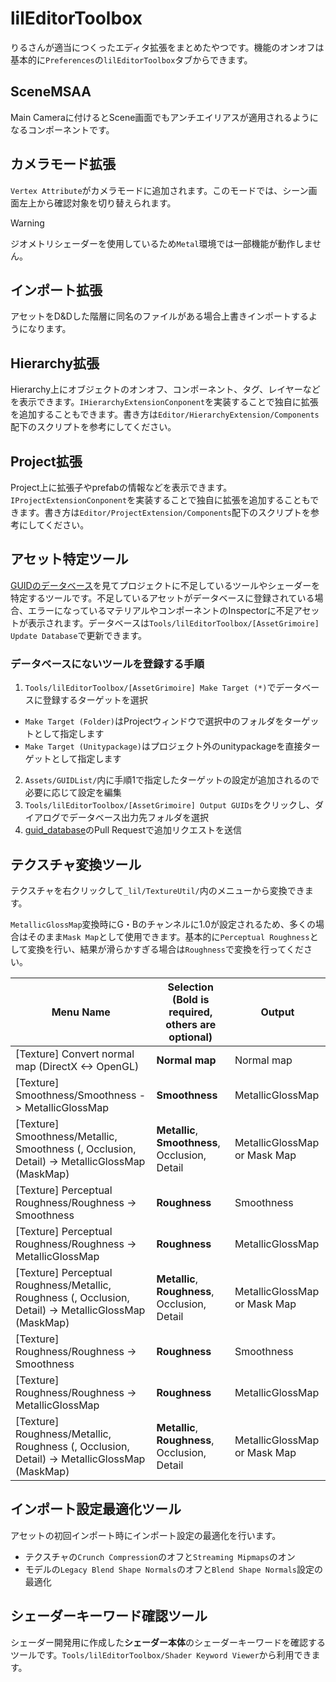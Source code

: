 lilEditorToolbox
====

りるさんが適当につくったエディタ拡張をまとめたやつです。機能のオンオフは基本的に`Preferences`の`lilEditorToolbox`タブからできます。

## SceneMSAA

Main Cameraに付けるとScene画面でもアンチエイリアスが適用されるようになるコンポーネントです。

## カメラモード拡張

`Vertex Attribute`がカメラモードに追加されます。このモードでは、シーン画面左上から確認対象を切り替えられます。

> [!WARNING]
> ジオメトリシェーダーを使用しているため`Metal`環境では一部機能が動作しません。

## インポート拡張

アセットをD&Dした階層に同名のファイルがある場合上書きインポートするようになります。

## Hierarchy拡張

Hierarchy上にオブジェクトのオンオフ、コンポーネント、タグ、レイヤーなどを表示できます。`IHierarchyExtensionConponent`を実装することで独自に拡張を追加することもできます。書き方は`Editor/HierarchyExtension/Components`配下のスクリプトを参考にしてください。

## Project拡張

Project上に拡張子やprefabの情報などを表示できます。`IProjectExtensionConponent`を実装することで独自に拡張を追加することもできます。書き方は`Editor/ProjectExtension/Components`配下のスクリプトを参考にしてください。

## アセット特定ツール

[GUIDのデータベース](https://github.com/lilxyzw/guid_database)を見てプロジェクトに不足しているツールやシェーダーを特定するツールです。不足しているアセットがデータベースに登録されている場合、エラーになっているマテリアルやコンポーネントのInspectorに不足アセットが表示されます。データベースは`Tools/lilEditorToolbox/[AssetGrimoire] Update Database`で更新できます。

### データベースにないツールを登録する手順

1. `Tools/lilEditorToolbox/[AssetGrimoire] Make Target (*)`でデータベースに登録するターゲットを選択
  - `Make Target (Folder)`はProjectウィンドウで選択中のフォルダをターゲットとして指定します
  - `Make Target (Unitypackage)`はプロジェクト外のunitypackageを直接ターゲットとして指定します
2. `Assets/GUIDList/`内に手順1で指定したターゲットの設定が追加されるので必要に応じて設定を編集
3. `Tools/lilEditorToolbox/[AssetGrimoire] Output GUIDs`をクリックし、ダイアログでデータベース出力先フォルダを選択
4. [guid_database](https://github.com/lilxyzw/guid_database)のPull Requestで追加リクエストを送信

## テクスチャ変換ツール

テクスチャを右クリックして`_lil/TextureUtil/`内のメニューから変換できます。

`MetallicGlossMap`変換時にG・Bのチャンネルに1.0が設定されるため、多くの場合はそのまま`Mask Map`として使用できます。基本的に`Perceptual Roughness`として変換を行い、結果が滑らかすぎる場合は`Roughness`で変換を行ってください。

|Menu Name|Selection (Bold is required, others are optional)|Output|
|-|-|-|
|[Texture] Convert normal map (DirectX <-> OpenGL)|**Normal map**|Normal map|
|[Texture] Smoothness/Smoothness -> MetallicGlossMap|**Smoothness**|MetallicGlossMap|
|[Texture] Smoothness/Metallic, Smoothness (, Occlusion, Detail) -> MetallicGlossMap (MaskMap)|**Metallic**, **Smoothness**, Occlusion, Detail|MetallicGlossMap or Mask Map|
|[Texture] Perceptual Roughness/Roughness -> Smoothness|**Roughness**|Smoothness|
|[Texture] Perceptual Roughness/Roughness -> MetallicGlossMap|**Roughness**|MetallicGlossMap|
|[Texture] Perceptual Roughness/Metallic, Roughness (, Occlusion, Detail) -> MetallicGlossMap (MaskMap)|**Metallic**, **Roughness**, Occlusion, Detail|MetallicGlossMap or Mask Map|
|[Texture] Roughness/Roughness -> Smoothness|**Roughness**|Smoothness|
|[Texture] Roughness/Roughness -> MetallicGlossMap|**Roughness**|MetallicGlossMap|
|[Texture] Roughness/Metallic, Roughness (, Occlusion, Detail) -> MetallicGlossMap (MaskMap)|**Metallic**, **Roughness**, Occlusion, Detail|MetallicGlossMap or Mask Map|

## インポート設定最適化ツール

アセットの初回インポート時にインポート設定の最適化を行います。

- テクスチャの`Crunch Compression`のオフと`Streaming Mipmaps`のオン
- モデルの`Legacy Blend Shape Normals`のオフと`Blend Shape Normals`設定の最適化

## シェーダーキーワード確認ツール

シェーダー開発用に作成した**シェーダー本体**のシェーダーキーワードを確認するツールです。`Tools/lilEditorToolbox/Shader Keyword Viewer`から利用できます。